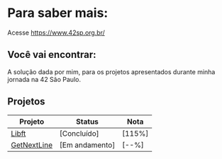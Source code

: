 # Para saber mais:
Acesse https://www.42sp.org.br/
## Você vai encontrar:
A solução dada por mim, para os projetos apresentados durante minha jornada na 42 São Paulo.
## Projetos
| Projeto		| Status    				| Nota				|
|---------------|---------------------------|-------------------|
| [Libft](https://github.com/dnl007/curso-42/tree/master/libft)| [Concluído]            | [115%]             |
| [GetNextLine](https://github.com/dnl007/curso-42/tree/master/get_next_line)| [Em andamento]            | [--%]             |

